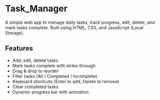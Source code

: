 # Task_Manager

A simple web app to manage daily tasks, track progress, edit, delete, and mark tasks complete. Built using HTML, CSS, and JavaScript (Local Storage).

## Features
- Add, edit, delete tasks
- Mark tasks complete with strike-through
- Drag & drop to reorder
- Filter tasks (All / Completed / Incomplete)
- Keyboard shortcuts (Enter to add, Delete to remove)
- Clear completed tasks
- Dynamic progress bar with animation
